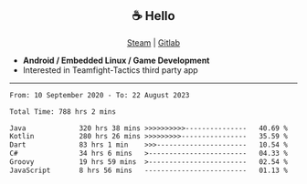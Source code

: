 <h2 align="center"> ☕ Hello </h2>

<p align="center">
  <a href="https://steamcommunity.com/id/Niforances/">Steam</a> |
  <a href="https://gitlab.com/niforances">Gitlab</a>
</p>

 - **Android / Embedded Linux / Game Development**
 - Interested in Teamfight-Tactics third party app

------

<!--START_SECTION:waka-->

```txt
From: 10 September 2020 - To: 22 August 2023

Total Time: 788 hrs 2 mins

Java             320 hrs 38 mins >>>>>>>>>>---------------   40.69 %
Kotlin           280 hrs 26 mins >>>>>>>>>----------------   35.59 %
Dart             83 hrs 1 min    >>>----------------------   10.54 %
C#               34 hrs 6 mins   >------------------------   04.33 %
Groovy           19 hrs 59 mins  >------------------------   02.54 %
JavaScript       8 hrs 56 mins   -------------------------   01.13 %
```

<!--END_SECTION:waka-->
